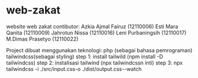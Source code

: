 # web-zakat

website web zakat
contibutor:
  Azkia Ajmal Fairuz (12110006)
  Esti Mara Qanita (12110009)
  Jahrotun Nissa (12110016)
  Leni Purbaningsih (12110017)
  M.Dimas Prasetyo (12110022)
  

Project dibuat menggunakan teknologi:
  php (sebagai bahasa pemrograman)
  tailwindcss(sebagai styling)
step 1: install tailwild (npm install -D tailwindcss)
step 2: instalisasi tailwind (npx tailwindcssn inti)
step 3: npx tailwindcss -i ./src/input.css-o ./dist/output.css--watch
